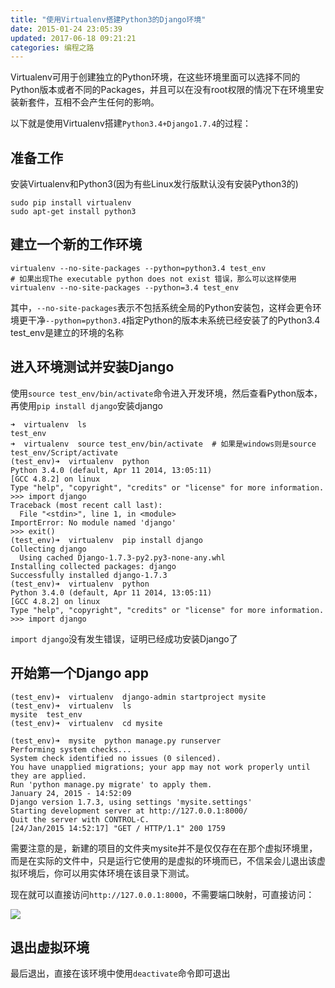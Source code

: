 ```yaml
---
title: "使用Virtualenv搭建Python3的Django环境"
date: 2015-01-24 23:05:39
updated: 2017-06-18 09:21:21
categories: 编程之路
---
```

Virtualenv可用于创建独立的Python环境，在这些环境里面可以选择不同的Python版本或者不同的Packages，并且可以在没有root权限的情况下在环境里安装新套件，互相不会产生任何的影响。  

以下就是使用Virtualenv搭建`Python3.4+Django1.7.4`的过程：

## 准备工作

安装Virtualenv和Python3(因为有些Linux发行版默认没有安装Python3的)

```shell
sudo pip install virtualenv
sudo apt-get install python3
```

## 建立一个新的工作环境

```shell
virtualenv --no-site-packages --python=python3.4 test_env
# 如果出现The executable python does not exist 错误，那么可以这样使用
virtualenv --no-site-packages --python=3.4 test_env
```


其中，`--no-site-packages`表示不包括系统全局的Python安装包，这样会更令环境更干净`--python=python3.4`指定Python的版本未系统已经安装了的Python3.4 test_env是建立的环境的名称

## 进入环境测试并安装Django

使用`source test_env/bin/activate`命令进入开发环境，然后查看Python版本，再使用`pip install django`安装django


```shell
➜  virtualenv  ls
test_env
➜  virtualenv  source test_env/bin/activate  # 如果是windows则是source test_env/Script/activate
(test_env)➜  virtualenv  python
Python 3.4.0 (default, Apr 11 2014, 13:05:11)
[GCC 4.8.2] on linux
Type "help", "copyright", "credits" or "license" for more information.
>>> import django
Traceback (most recent call last):
  File "<stdin>", line 1, in <module>
ImportError: No module named 'django'
>>> exit()
(test_env)➜  virtualenv  pip install django
Collecting django
  Using cached Django-1.7.3-py2.py3-none-any.whl
Installing collected packages: django
Successfully installed django-1.7.3
(test_env)➜  virtualenv  python
Python 3.4.0 (default, Apr 11 2014, 13:05:11)
[GCC 4.8.2] on linux
Type "help", "copyright", "credits" or "license" for more information.
>>> import django
```


`import django`没有发生错误，证明已经成功安装Django了

## 开始第一个Django app

```shell
(test_env)➜  virtualenv  django-admin startproject mysite
(test_env)➜  virtualenv  ls
mysite  test_env
(test_env)➜  virtualenv  cd mysite     

(test_env)➜  mysite  python manage.py runserver
Performing system checks...
System check identified no issues (0 silenced).
You have unapplied migrations; your app may not work properly until they are applied.
Run 'python manage.py migrate' to apply them.
January 24, 2015 - 14:52:09
Django version 1.7.3, using settings 'mysite.settings'
Starting development server at http://127.0.0.1:8000/
Quit the server with CONTROL-C.
[24/Jan/2015 14:52:17] "GET / HTTP/1.1" 200 1759
```


需要注意的是，新建的项目的文件夹mysite并不是仅仅存在在那个虚拟环境里，而是在实际的文件中，只是运行它使用的是虚拟的环境而已，不信呆会儿退出该虚拟环境后，你可以用实体环境在该目录下测试。

现在就可以直接访问`http://127.0.0.1:8000`，不需要端口映射，可直接访问：

![](https://haofly.net/uploads/virtualenv-python-django_0.jpg) 

## 退出虚拟环境

最后退出，直接在该环境中使用`deactivate`命令即可退出
